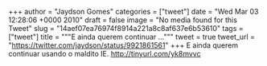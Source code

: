 
+++
author = "Jaydson Gomes"
categories = ["tweet"]
date = "Wed Mar 03 12:28:06 +0000 2010"
draft = false
image = "No media found for this Tweet"
slug = "14aef07ea76974f8914a221a8c8af637e6b53610"
tags = ["tweet"]
title = """E ainda querem continuar ..."""
tweet = true
tweet_url = "https://twitter.com/jaydson/status/9921861561"
+++
E ainda querem continuar usando o maldito IE. http://tinyurl.com/yk8mvvc
